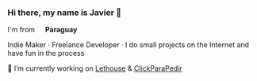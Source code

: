### Hi there, my name is Javier 👋

I'm from <img src="https://image.flaticon.com/icons/png/512/197/197376.png" width="13"/> <b>Paraguay</b>

Indie Maker · Freelance Developer · I do small projects on the Internet and have fun in the process

🔭 I’m currently working on [Lethouse](https://lethouse.co) & [ClickParaPedir](https://clickparapedir.com)



<!--
**javierpelozo/javierpelozo** is a ✨ _special_ ✨ repository because its `README.md` (this file) appears on your GitHub profile.

Here are some ideas to get you started:

- 🔭 I’m currently working on ...
- 🌱 I’m currently learning ...
- 👯 I’m looking to collaborate on ...
- 🤔 I’m looking for help with ...
- 💬 Ask me about ...
- 📫 How to reach me: ...
- 😄 Pronouns: ...
- ⚡ Fun fact: ...
-->
